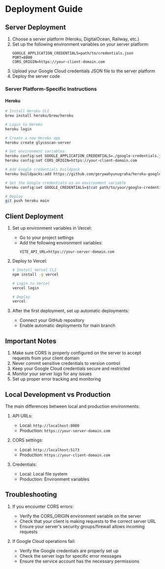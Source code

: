 # Deployment Guide

## Server Deployment

1. Choose a server platform (Heroku, DigitalOcean, Railway, etc.)
2. Set up the following environment variables on your server platform:
   ```
   GOOGLE_APPLICATION_CREDENTIALS=path/to/credentials.json
   PORT=8000
   CORS_ORIGIN=https://your-client-domain.com
   ```
3. Upload your Google Cloud credentials JSON file to the server platform
4. Deploy the server code

### Server Platform-Specific Instructions

#### Heroku
```bash
# Install Heroku CLI
brew install heroku/brew/heroku

# Login to Heroku
heroku login

# Create a new Heroku app
heroku create glycoscan-server

# Set environment variables
heroku config:set GOOGLE_APPLICATION_CREDENTIALS=./google-credentials.json
heroku config:set CORS_ORIGIN=https://your-client-domain.com

# Add Google credentials buildpack
heroku buildpacks:add https://github.com/gerywahyunugraha/heroku-google-application-credentials-buildpack

# Set the Google credentials as an environment variable
heroku config:set GOOGLE_CREDENTIALS=$(cat path/to/your/google-credentials.json)

# Deploy
git push heroku main
```

## Client Deployment

1. Set up environment variables in Vercel:
   - Go to your project settings
   - Add the following environment variables:
     ```
     VITE_API_URL=https://your-server-domain.com
     ```

2. Deploy to Vercel:
   ```bash
   # Install Vercel CLI
   npm install -g vercel

   # Login to Vercel
   vercel login

   # Deploy
   vercel
   ```

3. After the first deployment, set up automatic deployments:
   - Connect your GitHub repository
   - Enable automatic deployments for main branch

## Important Notes

1. Make sure CORS is properly configured on the server to accept requests from your client domain
2. Never commit sensitive credentials to version control
3. Keep your Google Cloud credentials secure and restricted
4. Monitor your server logs for any issues
5. Set up proper error tracking and monitoring

## Local Development vs Production

The main differences between local and production environments:

1. API URLs:
   - Local: `http://localhost:8000`
   - Production: `https://your-server-domain.com`

2. CORS settings:
   - Local: `http://localhost:5173`
   - Production: `https://your-client-domain.com`

3. Credentials:
   - Local: Local file system
   - Production: Environment variables

## Troubleshooting

1. If you encounter CORS errors:
   - Verify the CORS_ORIGIN environment variable on the server
   - Check that your client is making requests to the correct server URL
   - Ensure your server's security groups/firewall allows incoming requests

2. If Google Cloud operations fail:
   - Verify the Google credentials are properly set up
   - Check the server logs for specific error messages
   - Ensure the service account has the necessary permissions 
